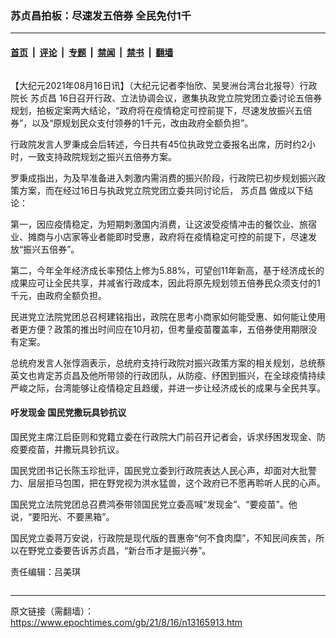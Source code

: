 ### 苏贞昌拍板：尽速发五倍券 全民免付1千

---

#### [首页](../../../..?n13165913) &nbsp;|&nbsp; [评论](../../../../../epoch-comment?n13165913) &nbsp;|&nbsp; [专题](../../../../../epoch-special?n13165913) &nbsp;|&nbsp; [禁闻](../../../../../epoch-news?n13165913) &nbsp;|&nbsp; [禁书](../../../../../books?n13165913) &nbsp;|&nbsp; [翻墙](https://github.com/gfw-breaker/nogfw/blob/master/README.md?n13165913)


<div class="column" id="artbody" itemprop="articleBody">
 <!-- article content begin -->
 <p>
  【大纪元2021年08月16日讯】（大纪元记者李怡欣、吴旻洲台湾台北报导）行政院长
  <ok href="https://www.epochtimes.com/gb/tag/%E8%8B%8F%E8%B4%9E%E6%98%8C.html">
   苏贞昌
  </ok>
  16日召开行政、立法协调会议，邀集执政党立院党团立委讨论五倍券规划，拍板定案两大结论，“政府将在疫情稳定可控前提下，尽速发放振兴五倍券”，以及“原规划民众支付领券的1千元，改由政府全额负担”。
 </p>
 <p>
  行政院发言人罗秉成会后转述，今日共有45位执政党立委报名出席，历时约2小时，一致支持政院规划之振兴五倍券方案。
 </p>
 <p>
  罗秉成指出，为及早准备进入刺激内需消费的振兴阶段，行政院已初步规划振兴政策方案，而在经过16日与执政党立院党团立委共同讨论后，
  <ok href="https://www.epochtimes.com/gb/tag/%E8%8B%8F%E8%B4%9E%E6%98%8C.html">
   苏贞昌
  </ok>
  做成以下结论：
 </p>
 <p>
  第一，因应疫情稳定，为短期刺激国内消费，让这波受疫情冲击的餐饮业、旅宿业、摊商与小店家等业者能即时受惠，政府将在疫情稳定可控的前提下，尽速发放“振兴五倍券”。
 </p>
 <p>
  第二，今年全年经济成长率预估上修为5.88%，可望创11年新高，基于经济成长的成果应可让全民共享，并减省行政成本，因此将原先规划领五倍券民众须支付的1千元，由政府全额负担。
 </p>
 <p>
  民进党立法院党团总召柯建铭指出，政院在思考小商家如何能受惠、如何能让使用者更方便？政策的推出时间应在10月初，但考量疫苗覆盖率，五倍券使用期限没有定案。
 </p>
 <p>
  总统府发言人张惇涵表示，总统府支持行政院对振兴政策方案的相关规划，总统蔡英文也肯定苏贞昌及他所带领的行政团队，从防疫、纾困到振兴，在全球疫情持续严峻之际，台湾能够让疫情稳定且趋缓，并进一步让经济成长的成果与全民共享。
 </p>
 <h4>
  吁发现金 国民党撒玩具钞抗议
 </h4>
 <p>
  国民党主席江启臣则和党籍立委在行政院大门前召开记者会，诉求纾困发现金、防疫要疫苗，并撒玩具钞抗议。
 </p>
 <p>
  国民党团书记长陈玉珍批评，国民党立委到行政院表达人民心声，却面对大批警力、层层拒马包围，把在野党视为洪水猛兽，这个政府已不愿再聆听人民的心声。
 </p>
 <p>
  国民党立法院党团总召费鸿泰带领国民党立委高喊“发现金”、“要疫苗”。他说，“要阳光、不要黑箱”。
 </p>
 <p>
  国民党立委蒋万安说，行政院是现代版的晋惠帝“何不食肉糜”，不知民间疾苦，所以在野党立委要告诉苏贞昌，“新台币才是振兴券”。
 </p>
 <p>
  责任编辑：吕美琪
 </p>
 <!-- article content end -->
</div>


---

原文链接（需翻墙）：https://www.epochtimes.com/gb/21/8/16/n13165913.htm